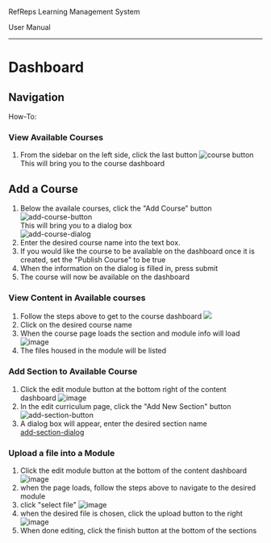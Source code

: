 RefReps Learning Management System

User Manual

----------

# Dashboard

## Navigation
How-To:

### View Available Courses 

1. From the sidebar on the left side, click the last button ![course button](https://github.com/mkidd04/RefReps-Education/blob/main/Documentation/course_icon.png)<br> 
   This will bring you to the course dashboard
   
## Add a Course 

1. Below the availale courses, click the "Add Course" button ![add-course-button](https://github.com/mkidd04/RefReps-Education/blob/main/Documentation/add_course_button.png)<br>
   This will bring you to a dialog box<br>
   ![add-course-dialog](https://github.com/mkidd04/RefReps-Education/blob/main/Documentation/Add-course-dialog.png)<br>
2. Enter the desired course name into the text box.
3. If you would like the course to be available on the dashboard once it is created, set the "Publish Course" to be true
4. When the information on the dialog is filled in, press submit 
5. The course will now be available on the dashboard

### View Content in Available courses

1. Follow the steps above to get to the course dashboard 
![](https://github.com/mkidd04/RefReps-Education/blob/main/Documentation/course-dashboard.png)
2. Click on the desired course name
3. When the course page loads the section and module info will load
![image](https://user-images.githubusercontent.com/29185972/140863619-6613ac74-a31d-4a18-9c67-6f2e1e0d40c9.png)
4. The files housed in the module will be listed

### Add Section to Available Course
1. Click the edit module button at the bottom right of the content dashboard ![image](https://user-images.githubusercontent.com/29185972/140863830-b77c8e08-c09d-44d9-861f-3a9ef56dcb78.png)
2. In the edit curriculum page, click the "Add New Section" button ![add-section-button](https://github.com/mkidd04/RefReps-Education/blob/main/Documentation/add-section-button.png)
3. A dialog box will appear, enter the desired section name <br> [add-section-dialog](https://github.com/mkidd04/RefReps-Education/blob/main/Documentation/add-section-dialog.png)


### Upload a file into a Module 
1. Click the edit module button at the bottom of the content dashboard ![image](https://user-images.githubusercontent.com/29185972/140863830-b77c8e08-c09d-44d9-861f-3a9ef56dcb78.png)
2. when the page loads, follow the steps above to navigate to the desired module
3. click "select file" ![image](https://user-images.githubusercontent.com/29185972/140863962-cc3fe24e-0de3-4404-8338-f5d70e362a76.png)
4. when the desired file is chosen, click the upload button to the right ![image](https://user-images.githubusercontent.com/29185972/140864044-6094671a-75b4-4349-8aa7-6e0340f20db4.png)
5. When done editing, click the finish button at the bottom of the sections

